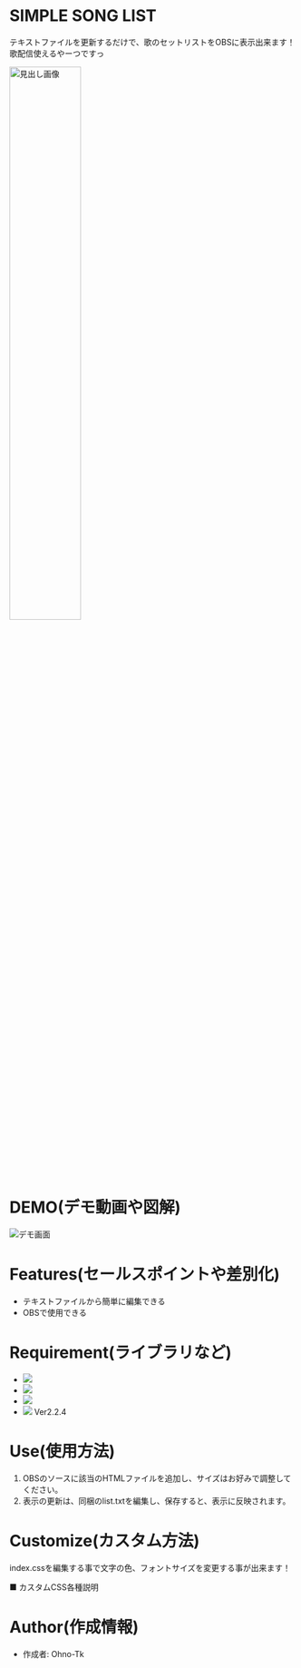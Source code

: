 # SIMPLE SONG LIST
テキストファイルを更新するだけで、歌のセットリストをOBSに表示出来ます！
歌配信使えるやーつですっ

<img src="https://user-images.githubusercontent.com/51406176/194073408-0c3bbd8d-185d-462b-96d5-494d7208613d.jpg" width="50%" alt="見出し画像">

# DEMO(デモ動画や図解)
![デモ画面](https://user-images.githubusercontent.com/51406176/194074711-11f2df09-e8b6-4d8d-9e0b-522ea5bd7649.gif)


# Features(セールスポイントや差別化)
- テキストファイルから簡単に編集できる
- OBSで使用できる

# Requirement(ライブラリなど)
- <img src="https://custom-icon-badges.herokuapp.com/badge/HTML-e34c26.svg?logo=HTML&logoColor=white">
- <img src="https://custom-icon-badges.herokuapp.com/badge/CSS-563d7c.svg?logo=css3">
- <img src="https://custom-icon-badges.herokuapp.com/badge/JavaScript-f1e05a.svg?logo=JavaScript&logoColor=white">
- <img src="https://img.shields.io/badge/-jQuery-0769AD.svg?logo=jquery&style=flat"> Ver2.2.4

# Use(使用方法)
1. OBSのソースに該当のHTMLファイルを追加し、サイズはお好みで調整してください。
1. 表示の更新は、同梱のlist.txtを編集し、保存すると、表示に反映されます。

# Customize(カスタム方法)
index.cssを編集する事で文字の色、フォントサイズを変更する事が出来ます！

■ カスタムCSS各種説明

# Author(作成情報)
- 作成者: Ohno-Tk
